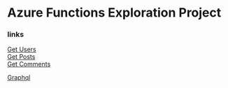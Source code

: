 # Azure Functions Exploration Project

### links
[Get Users](https://explore-functions-stephen.azurewebsites.net/api/getjsonplaceholderusers)  
[Get Posts](https://explore-functions-stephen.azurewebsites.net/api/getjsonplaceholderposts)  
[Get Comments](https://explore-functions-stephen.azurewebsites.net/api/getjsonplaceholdercomments)  

[Graphql](https://explore-functions-stephen.azurewebsites.net/api/graphql)

